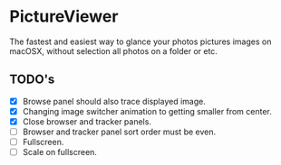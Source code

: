 # PictureViewer
The fastest and easiest way to glance your photos pictures images on macOSX, without selection all photos on a folder or etc.

## TODO's
- [x] Browse panel should also trace displayed image.
- [x] Changing image switcher animation to getting smaller from center.
- [x] Close browser and tracker panels.
- [ ] Browser and tracker panel sort order must be even.
- [ ] Fullscreen.
- [ ] Scale on fullscreen.
